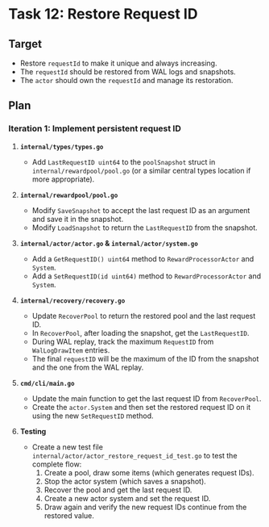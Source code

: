 
# Task 12: Restore Request ID

## Target

- Restore `requestId` to make it unique and always increasing.
- The `requestId` should be restored from WAL logs and snapshots.
- The `actor` should own the `requestId` and manage its restoration.

## Plan

### Iteration 1: Implement persistent request ID

1.  **`internal/types/types.go`**
    -   Add `LastRequestID uint64` to the `poolSnapshot` struct in `internal/rewardpool/pool.go` (or a similar central types location if more appropriate).

2.  **`internal/rewardpool/pool.go`**
    -   Modify `SaveSnapshot` to accept the last request ID as an argument and save it in the snapshot.
    -   Modify `LoadSnapshot` to return the `LastRequestID` from the snapshot.

3.  **`internal/actor/actor.go` & `internal/actor/system.go`**
    -   Add a `GetRequestID() uint64` method to `RewardProcessorActor` and `System`.
    -   Add a `SetRequestID(id uint64)` method to `RewardProcessorActor` and `System`.

4.  **`internal/recovery/recovery.go`**
    -   Update `RecoverPool` to return the restored pool and the last request ID.
    -   In `RecoverPool`, after loading the snapshot, get the `LastRequestID`.
    -   During WAL replay, track the maximum `RequestID` from `WalLogDrawItem` entries.
    -   The final `requestID` will be the maximum of the ID from the snapshot and the one from the WAL replay.

5.  **`cmd/cli/main.go`**
    -   Update the main function to get the last request ID from `RecoverPool`.
    -   Create the `actor.System` and then set the restored request ID on it using the new `SetRequestID` method.

6.  **Testing**
    -   Create a new test file `internal/actor/actor_restore_request_id_test.go` to test the complete flow:
        1. Create a pool, draw some items (which generates request IDs).
        2. Stop the actor system (which saves a snapshot).
        3. Recover the pool and get the last request ID.
        4. Create a new actor system and set the request ID.
        5. Draw again and verify the new request IDs continue from the restored value.
